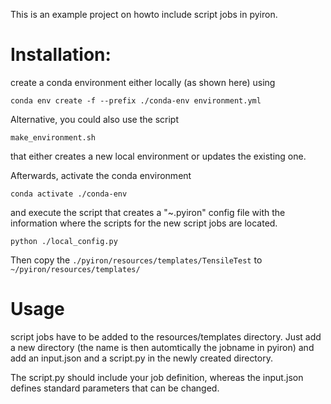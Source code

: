 This is an example project on howto include script jobs in pyiron.

# Installation:
create a conda environment either locally (as shown here) using 
```
conda env create -f --prefix ./conda-env environment.yml
```
Alternative, you could also use the script 
```
make_environment.sh 
```
that either creates a new local environment or updates the existing one. 

Afterwards, activate the conda environment
```
conda activate ./conda-env 
```
and execute the script that creates a "~.pyiron" config file with the 
information where the scripts for the new script jobs are located.

```
python ./local_config.py
```

Then copy the `./pyiron/resources/templates/TensileTest` to `~/pyiron/resources/templates/`


# Usage
script jobs have to be added to the resources/templates directory. Just add 
a new directory (the name is then automtically the jobname in pyiron) and 
add an input.json and a script.py in the newly created directory. 

The script.py should include your job definition, whereas the input.json 
defines standard parameters that can be changed.
